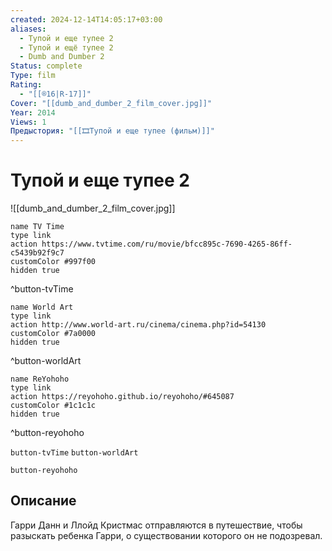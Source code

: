 ```yaml
---
created: 2024-12-14T14:05:17+03:00
aliases:
  - Тупой и еще тупее 2
  - Тупой и ещё тупее 2
  - Dumb and Dumber 2
Status: complete
Type: film
Rating:
  - "[[®️16|R-17]]"
Cover: "[[dumb_and_dumber_2_film_cover.jpg]]"
Year: 2014
Views: 1
Предыстория: "[[🎞Тупой и еще тупее (фильм)]]"
---
```


# Тупой и еще тупее 2

![[dumb_and_dumber_2_film_cover.jpg]]

```button
name TV Time
type link
action https://www.tvtime.com/ru/movie/bfcc895c-7690-4265-86ff-c5439b92f9c7
customColor #997f00
hidden true
```
^button-tvTime

```button
name World Art
type link
action http://www.world-art.ru/cinema/cinema.php?id=54130
customColor #7a0000
hidden true
```
^button-worldArt

```button
name ReYohoho
type link
action https://reyohoho.github.io/reyohoho/#645087
customColor #1c1c1c
hidden true
```
^button-reyohoho



`button-tvTime` `button-worldArt`

`button-reyohoho`

## Описание

Гарри Данн и Ллойд Кристмас отправляются в путешествие, чтобы разыскать ребенка Гарри, о существовании которого он не подозревал.
